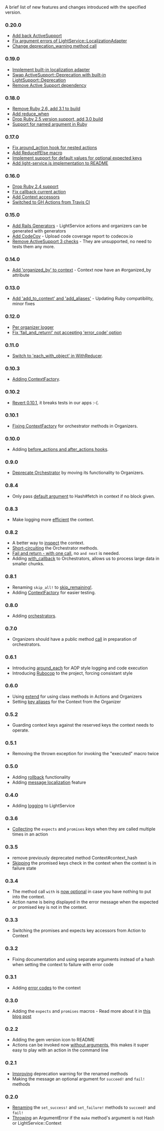 A brief list of new features and changes introduced with the specified version.

### 0.20.0
* [Add back ActiveSupport](https://github.com/adomokos/light-service/pull/259)
* [Fix argument errors of LightService::LocalizationAdapter](https://github.com/adomokos/light-service/pull/263)
* [Change deprecation_warning method call](https://github.com/adomokos/light-service/pull/265)

### 0.19.0
* [Implement built-in localization adapter](https://github.com/adomokos/light-service/pull/238)
* [Swap ActiveSupport::Deprecation with built-in LightSupport::Deprecation](https://github.com/adomokos/light-service/pull/241)
* [Remove Active Support dependency](https://github.com/adomokos/light-service/pull/246)

### 0.18.0
* [Remove Ruby 2.6, add 3.1 to build](https://github.com/adomokos/light-service/pull/233)
* [Add reduce_when](https://github.com/adomokos/light-service/pull/232)
* [Drop Ruby 2.5 version support, add 3.0 build](https://github.com/adomokos/light-service/pull/225)
* [Support for named argument in Ruby](https://github.com/adomokos/light-service/pull/224)

### 0.17.0
* [Fix around_action hook for nested actions](https://github.com/adomokos/light-service/pull/217)
* [Add ReduceIfElse macro](https://github.com/adomokos/light-service/pull/218)
* [Implement support for default values for optional expected keys](https://github.com/adomokos/light-service/pull/219)
* [Add light-service.js implementation to README](https://github.com/adomokos/light-service/pull/222)

### 0.16.0
* [Drop Ruby 2.4 support](https://github.com/adomokos/light-service/pull/207)
* [Fix callback current action](https://github.com/adomokos/light-service/pull/209)
* [Add Context accessors](https://github.com/adomokos/light-service/pull/211)
* [Switched to GH Actions from Travis CI](https://github.com/adomokos/light-service/pull/212)

### 0.15.0
* [Add Rails Generators](https://github.com/adomokos/light-service/pull/194) - LightService actions and organizers can be generated with generators
* [Add CodeCov](https://github.com/adomokos/light-service/pull/195) - Upload code coverage report to codecov.io
* [Remove ActiveSupport 3 checks](https://github.com/adomokos/light-service/pull/197) - They are unsupported, no need to tests them any more.

### 0.14.0
* [Add 'organized_by' to context](https://github.com/adomokos/light-service/pull/192) - Context now have an #organized_by attribute

### 0.13.0
* [Add 'add_to_context' and 'add_aliases'](https://github.com/adomokos/light-service/pull/172) - Updating Ruby compatibility, minor fixes

### 0.12.0
* [Per organizer logger](https://github.com/adomokos/light-service/pull/162)
* [Fix 'fail_and_return!' not accepting 'error_code' option](https://github.com/adomokos/light-service/pull/168)

### 0.11.0
* [Switch to 'each_with_object' in WithReducer](https://github.com/adomokos/light-service/pull/149).

### 0.10.3
* [Adding ContextFactory](https://github.com/adomokos/light-service/pull/147).

### 0.10.2
* [Revert 0.10.1](https://github.com/adomokos/light-service/pull/146), it breaks tests in our apps :-(.

### 0.10.1
* [Fixing ContextFactory](https://github.com/adomokos/light-service/pull/141) for orchestrator methods in Organizers.

### 0.10.0
* Adding [before_actions and after_actions hooks](https://github.com/adomokos/light-service/pull/144).

### 0.9.0
* [Deprecate Orchestrator](https://github.com/adomokos/light-service/pull/132) by moving its functionality to Organizers.

### 0.8.4
* Only pass [default argument](https://github.com/adomokos/light-service/pull/123) to Hash#fetch in context if no block given.

### 0.8.3
* Make logging more [efficient](https://github.com/adomokos/light-service/pull/120) the context.

### 0.8.2
* A better way to [inspect](https://github.com/adomokos/light-service/pull/110) the context.
* [Short-circuiting](https://github.com/adomokos/light-service/pull/113) the Orchestrator methods.
* [Fail and return - with one call](https://github.com/adomokos/light-service/pull/115), no `and next` is needed.
* Adding [with_callback](https://github.com/adomokos/light-service/pull/116) to Orchestrators, allows us to process large data in smaller chunks.

### 0.8.1
* Renaming `skip_all!` to [skip_remaining!](https://github.com/adomokos/light-service/pull/103).
* Adding [ContextFactory](https://github.com/adomokos/light-service/pull/107) for easier testing.

### 0.8.0
* Adding [orchestrators](https://github.com/adomokos/light-service/pull/99).

### 0.7.0
* Organizers should have a public method [call](https://github.com/adomokos/light-service/pull/98) in preparation of orchestrators.

### 0.6.1
* Introducing [around_each](https://github.com/adomokos/light-service/pull/79) for AOP style logging and code execution
* Introducing [Rubocop](https://github.com/adomokos/light-service/commit/39aa7ea39f69a16c2df66b213fb6d638796e25f2) to the project, forcing consistant style

### 0.6.0
* Using [extend](https://github.com/adomokos/light-service/pull/64) for using class methods in Actions and Organizers
* Setting [key aliases](https://github.com/adomokos/light-service/pull/69) for the Context from the Organizer

### 0.5.2
* Guarding context keys against the reserved keys the context needs to operate.

### 0.5.1
* Removing the thrown exception for invoking the "executed" macro twice

### 0.5.0
* Adding [rollback](https://github.com/adomokos/light-service#action-rollback) functionality
* Adding [message localization](https://github.com/adomokos/light-service#localizing-messages) feature

### 0.4.0
* Adding [logging](https://github.com/adomokos/light-service#logging) to LightService

### 0.3.6
* [Collecting](https://github.com/adomokos/light-service/commit/29817de3ad589441788077368ad1d7e723286def) the `expects` and `promises` keys when they are called multiple times in an action

### 0.3.5
* remove previously deprecated method Context#context_hash
* [Skipping](https://github.com/adomokos/light-service/commit/d2bd05455a7e4f78aa448db1ea1d692f7b8b67d3) the promised keys check in the context when the context is in failure state

### 0.3.4
* The method call `with` is [now optional](https://github.com/adomokos/light-service/blob/master/spec/organizer_spec.rb#L18) in case you have nothing to put into the context.
* Action name is being displayed in the error message when the expected or promised key is not in the context.

### 0.3.3
* Switching the promises and expects key accessors from Action to Context

### 0.3.2
* Fixing documentation and using separate arguments instead of a hash when setting the context to failure with error code

### 0.3.1
* Adding [error codes](https://github.com/adomokos/light-service#error-codes) to the context

### 0.3.0
* Adding the `expects` and `promises` macros - Read more about it in [this blog post](http://www.adomokos.com/2014/05/expects-and-promises-in-lightservice.html)

### 0.2.2
* Adding the gem version icon to README
* Actions can be invoked now [without arguments](https://github.com/adomokos/light-service/commit/244d5f03b9dbf61c97c1fdb865e6587f9aea177d), this makes it super easy to play with an action in the command line

### 0.2.1
* [Improving](https://github.com/adomokos/light-service/commit/fc7043241396b4a2556e9664c13c6929f8330025) deprecation warning for the renamed methods
* Making the message an optional argument for `succeed!` and `fail!` methods

### 0.2.0
* [Renaming](https://github.com/adomokos/light-service/commit/8d40ff7d393a157a8a558f9e4e021b8731550834) the `set_success!` and `set_failure!` methods to `succeed!` and `fail!`
* [Throwing](https://github.com/adomokos/light-service/commit/5ef315b8aeeafc99e38676adad3c11df5d93b0e3) an ArgumentError if the `make` method's argument is not Hash or LightService::Context
